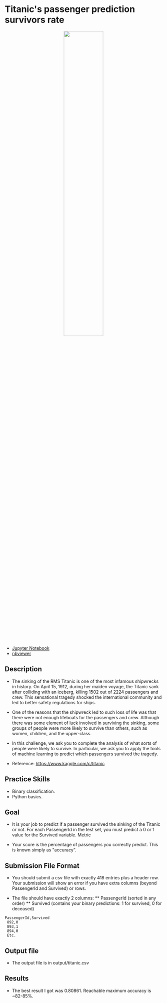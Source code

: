 # Titanic's passenger prediction survivors rate

<p align="center"><img width=50% src="https://github.com/gmartinezramirez/data-science-portafolio/blob/master/notebooks/01-classification/01-titanic/docs/titanic-logo.jpg"></p>

* [Jupyter Notebook](https://github.com/gmartinezramirez/data-science-portafolio/blob/master/notebooks/01-classification/01-titanic/titanic-passengers.ipynb)
* [nbviewer](http://nbviewer.jupyter.org/github/gmartinezramirez/data-science-portafolio/blob/master/notebooks/01-classification/01-titanic/titanic-passengers.ipynb)


## Description

* The sinking of the RMS Titanic is one of the most infamous shipwrecks in history.  On April 15, 1912, during her maiden voyage, the Titanic sank after colliding with an iceberg, killing 1502 out of 2224 passengers and crew. This sensational tragedy shocked the international community and led to better safety regulations for ships.

* One of the reasons that the shipwreck led to such loss of life was that there were not enough lifeboats for the passengers and crew. Although there was some element of luck involved in surviving the sinking, some groups of people were more likely to survive than others, such as women, children, and the upper-class.

* In this challenge, we ask you to complete the analysis of what sorts of people were likely to survive. In particular, we ask you to apply the tools of machine learning to predict which passengers survived the tragedy.

* Reference: https://www.kaggle.com/c/titanic


## Practice Skills

* Binary classification.
* Python basics.


## Goal

* It is your job to predict if a passenger survived the sinking of the Titanic or not.
For each PassengerId in the test set, you must predict a 0 or 1 value for the Survived variable.
Metric

* Your score is the percentage of passengers you correctly predict. This is known simply as "accuracy”.

## Submission File Format

* You should submit a csv file with exactly 418 entries plus a header row. Your submission will show an error if you have extra columns (beyond PassengerId and Survived) or rows.

* The file should have exactly 2 columns:
    ** PassengerId (sorted in any order)
    ** Survived (contains your binary predictions: 1 for survived, 0 for deceased)

```
PassengerId,Survived
 892,0
 893,1
 894,0
 Etc.
```

## Output file

* The output file is in output/titanic.csv

## Results

* The best result I got was 0.80861. Reachable maximum accuracy is ~82-85%.
